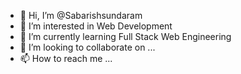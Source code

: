 - 👋 Hi, I’m @Sabarishsundaram
- 👀 I’m interested in Web Development
- 🌱 I’m currently learning Full Stack Web Engineering
- 💞️ I’m looking to collaborate on ...
- 📫 How to reach me ...

<!---
Sabarishsundaram/Sabarishsundaram is a ✨ special ✨ repository because its `README.md` (this file) appears on your GitHub profile.
You can click the Preview link to take a look at your changes.
--->
